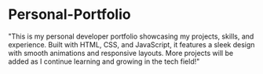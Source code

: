# Personal-Portfolio
"This is my personal developer portfolio showcasing my projects, skills, and experience. Built with HTML, CSS, and JavaScript, it features a sleek design with smooth animations and responsive layouts. More projects will be added as I continue learning and growing in the tech field!"
